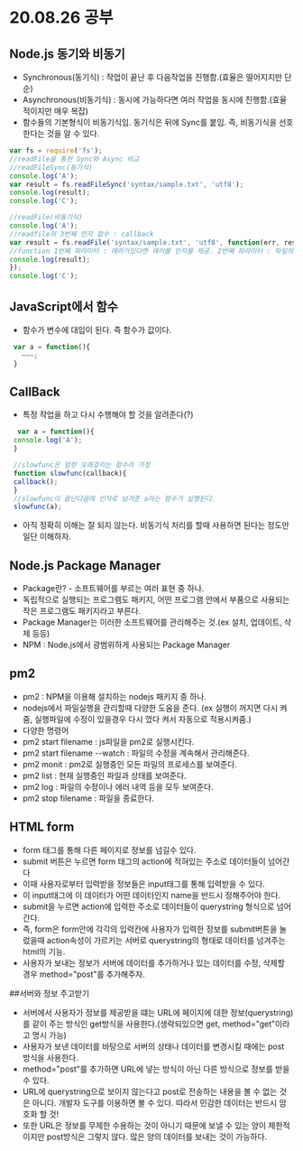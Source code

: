 # 20.08.26 공부

## Node.js 동기와 비동기
 * Synchronous(동기식) : 작업이 끝난 후 다음작업을 진행함.(효율은 떨어지지만 단순)
 * Asynchronous(비동기식) : 동시에 가능하다면 여러 작업을 동시에 진행함.(효율적이지만 매우 복잡)
 * 함수들의 기본형식이 비동기식임. 동기식은 뒤에 Sync를 붙임. 즉, 비동기식을 선호한다는 것을 알 수 있다.
 ```javascript
 var fs = require('fs');
 //readFile을 통한 Sync와 Async 비교
 //readFileSync(동기식)
 console.log('A');
 var result = fs.readFileSync('syntax/sample.txt', 'utf8');
 console.log(result);
 console.log('C');

 //readFile(비동기식)
 console.log('A');
 //readfile의 3번째 인자 함수 : callback
 var result = fs.readFile('syntax/sample.txt', 'utf8', function(err, result){
 //function 1번째 파라미터 : 에러가있다면 에러를 인자를 제공. 2번째 파라미터 : 파일의 내용을 인자로써 공급해줌
 console.log(result);
 });
 console.log('C');
 ```

## JavaScript에서 함수
 * 함수가 변수에 대입이 된다. 즉 함수가 값이다.
 ```javascript
  var a = function(){
    ~~~;
  }
 ```
## CallBack
 * 특정 작업을 하고 다시 수행해야 할 것을 알려준다(?)
 ```javascript
   var a = function(){
  console.log('A');
  }

  //slowfunc은 엄청 오래걸리는 함수라 가정
  function slowfunc(callback){
  callback();
  }
  //slowfunc이 끝난다음에 인자로 넘겨준 a라는 함수가 실행된다.
  slowfunc(a);
 ```
  * 아직 정확히 이해는 잘 되지 않는다. 비동기식 처리를 할때 사용하면 된다는 정도만 일단 이해하자.

## Node.js Package Manager
 * Package란? - 소프트웨어를 부르는 여러 표현 중 하나.
 * 독립적으로 실행되는 프로그램도 패키지, 어떤 프로그램 안에서 부품으로 사용되는 작은 프로그램도 패키지라고 부른다.
 * Package Manager는 이러한 소프트웨어를 관리해주는 것.(ex 설치, 업데이트, 삭제 등등)
 * NPM : Node.js에서 광범위하게 사용되는 Package Manager

## pm2
 * pm2 : NPM을 이용해 설치하는 nodejs 패키지 중 하나.
 * nodejs에서 파일실행을 관리할때 다양한 도움을 준다. (ex 실행이 꺼지면 다시 켜줌, 실행파일에 수정이 있을경우 다시 껐다 켜서 자동으로 적용시켜줌.)
 * 다양한 명령어
  * pm2 start filename : js파일을 pm2로 실행시킨다.
  * pm2 start filename --watch : 파일의 수정을 계속해서 관리해준다.
  * pm2 monit : pm2로 실행중인 모든 파일의 프로세스를 보여준다.
  * pm2 list : 현재 실행중인 파일과 상태를 보여준다.
  * pm2 log : 파일의 수정이나 에러 내역 등을 모두 보여준다.
  * pm2 stop filename : 파일을 종료한다.

## HTML form
 * form 태그를 통해 다른 페이지로 정보를 넘길수 있다.
 * submit 버튼은 누르면 form 태그의 action에 적혀있는 주소로 데이터들이 넘어간다
 * 이때 사용자로부터 입력받을 정보들은 input태그를 통해 입력받을 수 있다.
 * 이 input태그에 이 데이터가 어떤 데이터인지 name을 반드시 정해주어야 한다.
 * submit을 누르면 action에 입력한 주소로 데이터들이 querystring 형식으로 넘어간다.
 * 즉, form은 form안에 각각의 입력칸에 사용자가 입력한 정보를 submit버튼을 눌렀을때 action속성이 가르키는 서버로 querystring의 형태로 데이터를 넘겨주는 html의 기능.
 * 사용자가 보내는 정보가 서버에 데이터를 추가하거나 있는 데이터를 수정, 삭제할 경우 method="post"를 추가해주자.

##서버와 정보 주고받기
 * 서버에서 사용자가 정보를 제공받을 떄는 URL에 페이지에 대한 정보(querystring)를 같이 주는 방식인 get방식을 사용한다.(생략되있으면 get, method="get"이라고 명시 가능)
 * 사용자가 보낸 데이터를 바탕으로 서버의 상태나 데이터를 변경시킬 때에는 post 방식을 사용한다.
 * method="post"를 추가하면 URL에 넣는 방식이 아닌 다른 방식으로 정보를 받을 수 있다.
 * URL에 querystring으로 보이지 않는다고 post로 전송하는 내용을 볼 수 없는 것은 아니다. 개발자 도구를 이용하면 볼 수 있다. 따라서 민감한 데이터는 반드시 암호화 할 것!
 * 또한 URL은 정보를 무제한 수용하는 것이 아니기 때문에 보낼 수 있는 양이 제한적이지만 post방식은 그렇지 않다. 많은 양의 데이터를 보내는 것이 가능하다.
